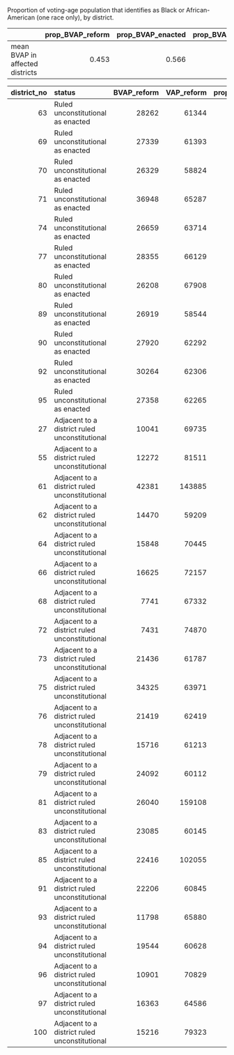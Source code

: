 Proportion of voting-age population that identifies as Black or African-American (one race only), by district.

|                                 |   prop_BVAP_reform |   prop_BVAP_enacted |   prop_BVAP_dems |   prop_BVAP_gop_bell2 |   prop_BVAP_gop_jones |   prop_BVAP_new_VA |
|:--------------------------------|-------------------:|--------------------:|-----------------:|----------------------:|----------------------:|-------------------:|
| mean BVAP in affected districts |              0.453 |               0.566 |            0.506 |                 0.523 |                 0.507 |              0.501 |



|   district_no | status                                        |   BVAP_reform |   VAP_reform |   prop_BVAP_reform |   BVAP_enacted |   VAP_enacted |   prop_BVAP_enacted |   BVAP_dems |   VAP_dems |   prop_BVAP_dems |   BVAP_gop_bell2 |   VAP_gop_bell2 |   prop_BVAP_gop_bell2 |   BVAP_gop_jones |   VAP_gop_jones |   prop_BVAP_gop_jones |   BVAP_new_VA |   VAP_new_VA |   prop_BVAP_new_VA |
|--------------:|:----------------------------------------------|--------------:|-------------:|-------------------:|---------------:|--------------:|--------------------:|------------:|-----------:|-----------------:|-----------------:|----------------:|----------------------:|-----------------:|----------------:|----------------------:|--------------:|-------------:|-------------------:|
|            63 | Ruled unconstitutional as enacted             |         28262 |        61344 |             0.461  |          36286 |         61404 |              0.591  |       31719 |      61923 |            0.512 |            34080 |           62262 |                 0.547 |            31719 |           61924 |                 0.512 |         33654 |        80963 |             0.416  |
|            69 | Ruled unconstitutional as enacted             |         27339 |        61393 |             0.445  |          34261 |         62538 |              0.548  |       32216 |      61627 |            0.523 |            33202 |           61532 |                 0.54  |            32216 |           61627 |                 0.523 |         35183 |        63096 |             0.558  |
|            70 | Ruled unconstitutional as enacted             |         26329 |        58824 |             0.448  |          32840 |         58654 |              0.56   |       32250 |      60611 |            0.532 |            36272 |           59060 |                 0.614 |            32250 |           60611 |                 0.532 |         31249 |        59269 |             0.527  |
|            71 | Ruled unconstitutional as enacted             |         36948 |        65287 |             0.566  |          36338 |         66230 |              0.549  |       33992 |      66708 |            0.51  |            36686 |           65561 |                 0.56  |            33992 |           66708 |                 0.51  |         33661 |        66023 |             0.51   |
|            74 | Ruled unconstitutional as enacted             |         26659 |        63714 |             0.418  |          34630 |         61238 |              0.565  |       29558 |      60286 |            0.49  |            26756 |           60800 |                 0.44  |            29558 |           60286 |                 0.49  |         31337 |        60265 |             0.52   |
|            77 | Ruled unconstitutional as enacted             |         28355 |        66129 |             0.429  |          33854 |         58032 |              0.583  |       27777 |      58394 |            0.476 |            27178 |           58629 |                 0.464 |            27948 |           59482 |                 0.47  |         26706 |        58727 |             0.455  |
|            80 | Ruled unconstitutional as enacted             |         26208 |        67908 |             0.386  |          34051 |         60871 |              0.559  |       31335 |      62904 |            0.498 |            34584 |           81875 |                 0.422 |            34994 |           81391 |                 0.43  |         29657 |        61222 |             0.484  |
|            89 | Ruled unconstitutional as enacted             |         26919 |        58544 |             0.46   |          33578 |         61070 |              0.55   |       36550 |      81789 |            0.447 |            31676 |           62172 |                 0.509 |            31904 |           61606 |                 0.518 |         31878 |        60669 |             0.525  |
|            90 | Ruled unconstitutional as enacted             |         27920 |        62292 |             0.448  |          34746 |         65439 |              0.531  |       32533 |      65965 |            0.493 |            36100 |           66440 |                 0.543 |            33822 |           68877 |                 0.491 |         31179 |        59836 |             0.521  |
|            92 | Ruled unconstitutional as enacted             |         30264 |        62306 |             0.486  |          36870 |         61309 |              0.601  |       35181 |      62019 |            0.567 |            33534 |           61294 |                 0.547 |            35181 |           62019 |                 0.567 |         33263 |        62782 |             0.53   |
|            95 | Ruled unconstitutional as enacted             |         27358 |        62265 |             0.439  |          35028 |         59017 |              0.594  |       30913 |      59779 |            0.517 |            34079 |           60033 |                 0.568 |            31603 |           58569 |                 0.54  |         28373 |        60526 |             0.469  |
|            27 | Adjacent to a district ruled unconstitutional |         10041 |        69735 |             0.144  |          10825 |         60617 |              0.179  |       15023 |      63943 |            0.235 |            10737 |           59213 |                 0.181 |             9278 |           60053 |                 0.154 |         12397 |        61036 |             0.203  |
|            55 | Adjacent to a district ruled unconstitutional |         12272 |        81511 |             0.151  |          12135 |         75566 |              0.161  |       11309 |      76928 |            0.147 |            12289 |           79864 |                 0.154 |            11467 |           79812 |                 0.144 |         24658 |       156529 |             0.158  |
|            61 | Adjacent to a district ruled unconstitutional |         42381 |       143885 |             0.295  |          43216 |        164767 |              0.262  |       42523 |     158627 |            0.268 |            43474 |          168355 |                 0.258 |            43380 |          166531 |                 0.26  |         38253 |       109052 |             0.351  |
|            62 | Adjacent to a district ruled unconstitutional |         14470 |        59209 |             0.244  |          14785 |         61022 |              0.242  |       19765 |      59851 |            0.33  |            15522 |           61791 |                 0.251 |            16844 |           60508 |                 0.278 |         15774 |        60994 |             0.259  |
|            64 | Adjacent to a district ruled unconstitutional |         15848 |        70445 |             0.225  |          15501 |         71055 |              0.218  |       15501 |      71055 |            0.218 |            21010 |           68602 |                 0.306 |            16413 |           69292 |                 0.237 |         18035 |        70451 |             0.256  |
|            66 | Adjacent to a district ruled unconstitutional |         16625 |        72157 |             0.23   |           9259 |         58829 |              0.157  |        8921 |      61685 |            0.145 |            11932 |           59449 |                 0.201 |            13944 |           59555 |                 0.234 |         11469 |        59331 |             0.193  |
|            68 | Adjacent to a district ruled unconstitutional |          7741 |        67332 |             0.115  |           4597 |         66401 |              0.0692 |       10300 |      73338 |            0.14  |             7100 |           64015 |                 0.111 |             9339 |           65369 |                 0.143 |          5853 |        69839 |             0.0838 |
|            72 | Adjacent to a district ruled unconstitutional |          7431 |        74870 |             0.0993 |           9044 |         79245 |              0.114  |       10205 |      63972 |            0.16  |             9152 |           70544 |                 0.13  |            10316 |           68040 |                 0.152 |          9573 |        64937 |             0.147  |
|            73 | Adjacent to a district ruled unconstitutional |         21436 |        61787 |             0.347  |           8371 |         63116 |              0.133  |        8604 |      69443 |            0.124 |             7126 |           67072 |                 0.106 |             8516 |           68254 |                 0.125 |          7869 |        66684 |             0.118  |
|            75 | Adjacent to a district ruled unconstitutional |         34325 |        63971 |             0.537  |          35087 |         63445 |              0.553  |       35087 |      63445 |            0.553 |            34140 |           64113 |                 0.532 |            35087 |           63445 |                 0.553 |         30771 |        63342 |             0.486  |
|            76 | Adjacent to a district ruled unconstitutional |         21419 |        62419 |             0.343  |          14866 |         59747 |              0.249  |       24593 |      58364 |            0.421 |            16167 |           59811 |                 0.27  |            16186 |           59936 |                 0.27  |         24593 |        58364 |             0.421  |
|            78 | Adjacent to a district ruled unconstitutional |         15716 |        61213 |             0.257  |          22888 |        118158 |              0.194  |       22727 |     117401 |            0.194 |            22433 |          116755 |                 0.192 |            22094 |          117201 |                 0.189 |         32078 |       146092 |             0.22   |
|            79 | Adjacent to a district ruled unconstitutional |         24092 |        60112 |             0.401  |          19460 |         66796 |              0.291  |       14668 |      46156 |            0.318 |            19211 |           45187 |                 0.425 |            28055 |           60577 |                 0.463 |         22217 |        67987 |             0.327  |
|            81 | Adjacent to a district ruled unconstitutional |         26040 |       159108 |             0.164  |          19506 |        117035 |              0.167  |       15297 |      98160 |            0.156 |            20073 |          116399 |                 0.172 |            24683 |          129457 |                 0.191 |         17173 |       110780 |             0.155  |
|            83 | Adjacent to a district ruled unconstitutional |         23085 |        60145 |             0.384  |           9368 |         67588 |              0.139  |       13393 |      71755 |            0.187 |             9441 |           67636 |                 0.14  |            10732 |           75924 |                 0.141 |         10233 |        68387 |             0.15   |
|            85 | Adjacent to a district ruled unconstitutional |         22416 |       102055 |             0.22   |          19428 |         93588 |              0.208  |       22899 |     105252 |            0.218 |            19796 |           92981 |                 0.213 |            15160 |           73263 |                 0.207 |         16088 |        76807 |             0.209  |
|            91 | Adjacent to a district ruled unconstitutional |         22206 |        60845 |             0.365  |          11405 |         59281 |              0.192  |       13094 |      58571 |            0.224 |            10502 |           58830 |                 0.179 |            12297 |           59651 |                 0.206 |         18954 |        59148 |             0.32   |
|            93 | Adjacent to a district ruled unconstitutional |         11798 |        65880 |             0.179  |          13790 |         63314 |              0.218  |       13790 |      63314 |            0.218 |            17773 |           62221 |                 0.286 |            18005 |           61907 |                 0.291 |         10766 |        62600 |             0.172  |
|            94 | Adjacent to a district ruled unconstitutional |         19544 |        60628 |             0.322  |          12856 |         62412 |              0.206  |       16971 |      61650 |            0.275 |            14054 |           62180 |                 0.226 |            12856 |           62412 |                 0.206 |         18593 |        60570 |             0.307  |
|            96 | Adjacent to a district ruled unconstitutional |         10901 |        70829 |             0.154  |          10300 |         81283 |              0.127  |       10300 |      81283 |            0.127 |            10339 |           83032 |                 0.125 |            10348 |           82969 |                 0.125 |         10300 |        80990 |             0.127  |
|            97 | Adjacent to a district ruled unconstitutional |         16363 |        64586 |             0.253  |           9454 |         71496 |              0.132  |        9656 |      72181 |            0.134 |            12272 |           73196 |                 0.168 |            12280 |           72728 |                 0.169 |          9663 |        72256 |             0.134  |
|           100 | Adjacent to a district ruled unconstitutional |         15216 |        79323 |             0.192  |          17690 |         73332 |              0.241  |       17651 |      75630 |            0.233 |            17623 |           72991 |                 0.241 |            14303 |           59278 |                 0.241 |         17747 |        71824 |             0.247  |
